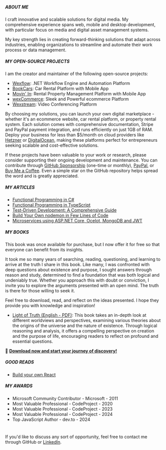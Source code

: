 <!--<picture>
  <source media="(prefers-color-scheme: dark)" srcset="https://raw.githubusercontent.com/aelassas/aelassas/output/github-snake-dark.svg" />
  <source media="(prefers-color-scheme: light)" srcset="https://raw.githubusercontent.com/aelassas/aelassas/output/github-snake.svg" />
  <img alt="github-snake" src="https://raw.githubusercontent.com/aelassas/aelassas/output/github-snake.svg" />
</picture>-->

##### ABOUT ME

I craft innovative and scalable solutions for digital media. My comprehensive experience spans web, mobile and desktop development, with particular focus on media and digital asset management systems.

My key strength lies in creating forward-thinking solutions that adapt across industries, enabling organizations to streamline and automate their work process or data management.

##### MY OPEN-SOURCE PROJECTS

I am the creator and maintainer of the following open-source projects:

* [Wexflow](https://github.com/aelassas/wexflow): .NET Workflow Engine and Automation Platform
* [BookCars](https://github.com/aelassas/bookcars): Car Rental Platform with Mobile App
* [Movin' In](https://github.com/aelassas/movinin): Rental Property Management Platform with Mobile App
* [wexCommerce](https://github.com/aelassas/wexcommerce): Sleek and Powerful ecommerce Platform
* [Wexstream](https://github.com/aelassas/wexstream): Video Conferencing Platform

By choosing my solutions, you can launch your own digital marketplace - whether it's an ecommerce website, car rental platform, or property rental system. Each solution comes with comprehensive documentation, Stripe and PayPal payment integration, and runs efficiently on just 1GB of RAM. Deploy your business for less than $5/month on cloud providers like [Hetzner](https://www.hetzner.com/cloud/) or [DigitalOcean](https://www.digitalocean.com/pricing/droplets), making these platforms perfect for entrepreneurs seeking scalable and cost-effective solutions.

If these projects have been valuable to your work or research, please consider supporting their ongoing development and maintenance. You can contribute through [GitHub Sponsorship](https://github.com/sponsors/aelassas) (one-time or monthly), [PayPal](https://www.paypal.me/aelassaspp), or [Buy Me a Coffee](https://buymeacoffee.com/aelassas). Even a simple star on the GitHub repository helps spread the word and is greatly appreciated.

##### MY ARTICLES

* [Functional Programming in C#](https://github.com/aelassas/functional-cs)
* [Functional Programming in TypeScript](https://github.com/aelassas/functional-ts)
* [Test-Driven Development: A Comprehensive Guide](https://github.com/aelassas/tdd)
* [Build Your Own nodemon in Few Lines of Code](https://github.com/aelassas/watcher)
* [Microservices using ASP.NET Core, Ocelot, MongoDB and JWT](https://github.com/aelassas/microservices)

##### MY BOOKS

This book was once available for purchase, but I now offer it for free so that everyone can benefit from its insights.

It took me so many years of searching, reading, questioning, and learning to arrive at the truth I share in this book. Like many, I was confronted with deep questions about existence and purpose, I sought answers through reason and study, determined to find a foundation that was both logical and undeniably true. Whether you approach this with doubt or conviction, I invite you to explore the arguments presented with an open mind. The truth is there for those willing to seek it.

Feel free to download, read, and reflect on the ideas presented. I hope they provide you with knowledge and inspiration!  

* [Light of Truth (English - PDF)](https://aelassas.github.io/books/949812_LCL_LIV_EN.pdf): This book takes an in-depth look at different worldviews and perspectives, examining various theories about the origins of the universe and the nature of existence. Through logical reasoning and analysis, it offers a compelling perspective on creation and the purpose of life, encouraging readers to reflect on profound and essential questions.

📖 **[Download now and start your journey of discovery!](https://aelassas.github.io/books/949812_LCL_LIV_EN.pdf)**

##### GOOD READS

* [Build your own React](https://pomb.us/build-your-own-react/)

##### MY AWARDS

* Microsoft Community Contributor - Microsoft - 2011
* Most Valuable Professional - CodeProject - 2020
* Most Valuable Professional - CodeProject - 2023
* Most Valuable Professional - CodeProject - 2024
* Top JavaScript Author - dev.to - 2024

<!--
* Microsoft Community Contributor - Microsoft - 2011
* Best C# Article of November 2012 - CodeProject - 2012
* Best Overall Article of November 2012 - CodeProject - 2012
* Best C# Article of December 2016 - CodeProject - 2016
* Best C# Article of January 2017 - CodeProject - 2017
* Best Article of June 2020 - CodeProject - 2020
* Most Valuable Professional - CodeProject - 2020
* Best Article of September 2023 - CodeProject - 2023
* Best Article of October 2023 - CodeProject - 2023
* Best Article of November 2023 - CodeProject - 2023
* Most Valuable Professional - CodeProject - 2023
* Most Valuable Professional - CodeProject - 2024
* Top JavaScript Author - dev.to - 2024
-->

#
If you'd like to discuss any sort of opportunity, feel free to contact me through GitHub or [LinkedIn](https://www.linkedin.com/in/aelassas/).
